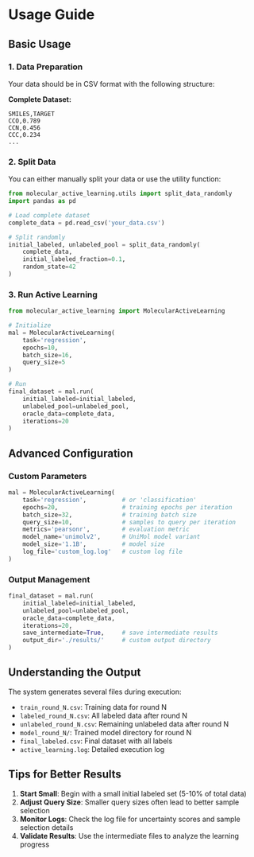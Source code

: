 # Usage Guide

## Basic Usage

### 1. Data Preparation

Your data should be in CSV format with the following structure:

**Complete Dataset:**
```csv
SMILES,TARGET
CCO,0.789
CCN,0.456
CCC,0.234
...
```

### 2. Split Data

You can either manually split your data or use the utility function:

```python
from molecular_active_learning.utils import split_data_randomly
import pandas as pd

# Load complete dataset
complete_data = pd.read_csv('your_data.csv')

# Split randomly
initial_labeled, unlabeled_pool = split_data_randomly(
    complete_data, 
    initial_labeled_fraction=0.1,
    random_state=42
)
```

### 3. Run Active Learning

```python
from molecular_active_learning import MolecularActiveLearning

# Initialize
mal = MolecularActiveLearning(
    task='regression',
    epochs=10,
    batch_size=16,
    query_size=5
)

# Run
final_dataset = mal.run(
    initial_labeled=initial_labeled,
    unlabeled_pool=unlabeled_pool,
    oracle_data=complete_data,
    iterations=20
)
```

## Advanced Configuration

### Custom Parameters

```python
mal = MolecularActiveLearning(
    task='regression',          # or 'classification'
    epochs=20,                  # training epochs per iteration
    batch_size=32,              # training batch size
    query_size=10,              # samples to query per iteration
    metrics='pearsonr',         # evaluation metric
    model_name='unimolv2',      # UniMol model variant
    model_size='1.1B',          # model size
    log_file='custom_log.log'   # custom log file
)
```

### Output Management

```python
final_dataset = mal.run(
    initial_labeled=initial_labeled,
    unlabeled_pool=unlabeled_pool,
    oracle_data=complete_data,
    iterations=20,
    save_intermediate=True,     # save intermediate results
    output_dir='./results/'     # custom output directory
)
```

## Understanding the Output

The system generates several files during execution:

- `train_round_N.csv`: Training data for round N
- `labeled_round_N.csv`: All labeled data after round N
- `unlabeled_round_N.csv`: Remaining unlabeled data after round N
- `model_round_N/`: Trained model directory for round N
- `final_labeled.csv`: Final dataset with all labels
- `active_learning.log`: Detailed execution log

## Tips for Better Results

1. **Start Small**: Begin with a small initial labeled set (5-10% of total data)
2. **Adjust Query Size**: Smaller query sizes often lead to better sample selection
3. **Monitor Logs**: Check the log file for uncertainty scores and sample selection details
4. **Validate Results**: Use the intermediate files to analyze the learning progress 